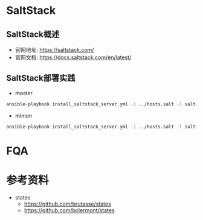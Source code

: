 # SaltStack
## SaltStack概述
- 官网地址: https://saltstack.com/
- 官网文档: https://docs.saltstack.com/en/latest/

## SaltStack部署实践
- master
``` bash
ansible-playbook install_saltstack_server.yml -i ../hosts.salt -l salt-master
```

- minion
``` bash
ansible-playbook install_saltstack_server.yml -i ../hosts.salt -l salt-minion
```

# FQA
# 参考资料
- states
  - https://github.com/brutasse/states
  - https://github.com/bclermont/states
